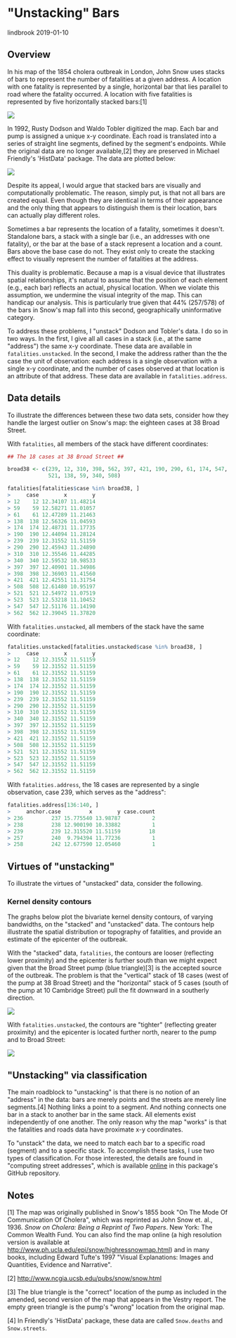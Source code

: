 "Unstacking" Bars
================
lindbrook
2019-01-10

Overview
--------

In his map of the 1854 cholera outbreak in London, John Snow uses stacks of bars to represent the number of fatalities at a given address. A location with one fatality is represented by a single, horizontal bar that lies parallel to road where the fatality occurred. A location with five fatalities is represented by five horizontally stacked bars:[1]

![](msu-snows-mapB.jpg)

In 1992, Rusty Dodson and Waldo Tobler digitized the map. Each bar and pump is assigned a unique x-y coordinate. Each road is translated into a series of straight line segments, defined by the segment's endpoints. While the original data are no longer available,[2] they are preserved in Michael Friendly's 'HistData' package. The data are plotted below:

<img src="unstacking.bars_files/figure-markdown_github/unnamed-chunk-2-1.png" style="display: block; margin: auto auto auto 0;" />

Despite its appeal, I would argue that stacked bars are visually and computationally problematic. The reason, simply put, is that not all bars are created equal. Even though they are identical in terms of their appearance and the only thing that appears to distinguish them is their location, bars can actually play different roles.

Sometimes a bar represents the location of a fatality, sometimes it doesn't. Standalone bars, a stack with a single bar (i.e., an addresses with one fatality), or the bar at the base of a stack represent a location and a count. Bars above the base case do not. They exist only to create the stacking effect to visually represent the number of fatalities at the address.

This duality is problematic. Because a map is a visual device that illustrates spatial relationships, it's natural to assume that the position of each element (e.g., each bar) reflects an actual, physical location. When we violate this assumption, we undermine the visual integrity of the map. This can handicap our analysis. This is particularly true given that 44% (257/578) of the bars in Snow's map fall into this second, geographically uninformative category.

To address these problems, I "unstack" Dodson and Tobler's data. I do so in two ways. In the first, I give all all cases in a stack (i.e., at the same "address") the same x-y coordinate. These data are available in `fatalities.unstacked`. In the second, I make the address rather than the the case the unit of observation: each address is a single observation with a single x-y coordinate, and the number of cases observed at that location is an attribute of that address. These data are available in `fatalities.address`.

Data details
------------

To illustrate the differences between these two data sets, consider how they handle the largest outlier on Snow's map: the eighteen cases at 38 Broad Street.

With `fatalities`, all members of the stack have different coordinates:

``` r
## The 18 cases at 38 Broad Street ##

broad38 <- c(239, 12, 310, 398, 562, 397, 421, 190, 290, 61, 174, 547, 523,
             521, 138, 59, 340, 508)

fatalities[fatalities$case %in% broad38, ]
>     case        x        y
> 12    12 12.34107 11.48214
> 59    59 12.58271 11.01057
> 61    61 12.47289 11.21463
> 138  138 12.56326 11.04593
> 174  174 12.48731 11.17735
> 190  190 12.44094 11.28124
> 239  239 12.31552 11.51159
> 290  290 12.45943 11.24890
> 310  310 12.35546 11.44285
> 340  340 12.59532 10.98533
> 397  397 12.40901 11.34986
> 398  398 12.36903 11.41560
> 421  421 12.42551 11.31754
> 508  508 12.61480 10.95197
> 521  521 12.54972 11.07519
> 523  523 12.53218 11.10452
> 547  547 12.51176 11.14190
> 562  562 12.39045 11.37820
```

With `fatalities.unstacked`, all members of the stack have the same coordinate:

``` r
fatalities.unstacked[fatalities.unstacked$case %in% broad38, ]
>     case        x        y
> 12    12 12.31552 11.51159
> 59    59 12.31552 11.51159
> 61    61 12.31552 11.51159
> 138  138 12.31552 11.51159
> 174  174 12.31552 11.51159
> 190  190 12.31552 11.51159
> 239  239 12.31552 11.51159
> 290  290 12.31552 11.51159
> 310  310 12.31552 11.51159
> 340  340 12.31552 11.51159
> 397  397 12.31552 11.51159
> 398  398 12.31552 11.51159
> 421  421 12.31552 11.51159
> 508  508 12.31552 11.51159
> 521  521 12.31552 11.51159
> 523  523 12.31552 11.51159
> 547  547 12.31552 11.51159
> 562  562 12.31552 11.51159
```

With `fatalities.address`, the 18 cases are represented by a single observation, case 239, which serves as the "address":

``` r
fatalities.address[136:140, ]
>     anchor.case         x        y case.count
> 236         237 15.775540 13.98787          2
> 238         238 12.900190 10.33882          1
> 239         239 12.315520 11.51159         18
> 257         240  9.794394 11.77236          1
> 258         242 12.677590 12.05460          1
```

Virtues of "unstacking"
-----------------------

To illustrate the virtues of "unstacked" data, consider the following.

### Kernel density contours

The graphs below plot the bivariate kernel density contours, of varying bandwidths, on the "stacked" and "unstacked" data. The contours help illustrate the spatial distribution or topography of fatalities, and provide an estimate of the epicenter of the outbreak.

With the "stacked" data, `fatalities`, the contours are looser (reflecting lower proximity) and the epicenter is further south than we might expect given that the Broad Street pump (blue triangle)[3] is the accepted source of the outbreak. The problem is that the "vertical" stack of 18 cases (west of the pump at 38 Broad Street) and the "horizontal" stack of 5 cases (south of the pump at 10 Cambridge Street) pull the fit downward in a southerly direction.

<img src="unstacking.bars_files/figure-markdown_github/unnamed-chunk-6-1.png" style="display: block; margin: auto auto auto 0;" />

With `fatalities.unstacked`, the contours are "tighter" (reflecting greater proximity) and the epicenter is located further north, nearer to the pump and to Broad Street:

<img src="unstacking.bars_files/figure-markdown_github/unnamed-chunk-7-1.png" style="display: block; margin: auto auto auto 0;" />

"Unstacking" via classification
-------------------------------

The main roadblock to "unstacking" is that there is no notion of an "address" in the data: bars are merely points and the streets are merely line segments.[4] Nothing links a point to a segment. And nothing connects one bar in a stack to another bar in the same stack. All elements exist independently of one another. The only reason why the map "works" is that the fatalities and roads data have proximate x-y coordinates.

To "unstack" the data, we need to match each bar to a specific road (segment) and to a specific stack. To accomplish these tasks, I use two types of classification. For those interested, the details are found in "computing street addresses", which is available [online](https://github.com/lindbrook/cholera/blob/master/docs/notes/unstacking.bars.notes.md) in this package's GitHub repository.

Notes
-----

[1] The map was originally published in Snow's 1855 book "On The Mode Of Communication Of Cholera", which was reprinted as John Snow et. al., 1936. *Snow on Cholera: Being a Reprint of Two Papers*. New York: The Common Wealth Fund. You can also find the map online (a high resolution version is available at <http://www.ph.ucla.edu/epi/snow/highressnowmap.html>) and in many books, including Edward Tufte's 1997 "Visual Explanations: Images and Quantities, Evidence and Narrative".

[2] <http://www.ncgia.ucsb.edu/pubs/snow/snow.html>

[3] The blue triangle is the "correct" location of the pump as included in the amended, second version of the map that appears in the Vestry report. The empty green triangle is the pump's "wrong" location from the original map.

[4] In Friendly's 'HistData' package, these data are called `Snow.deaths` and `Snow.streets`.
